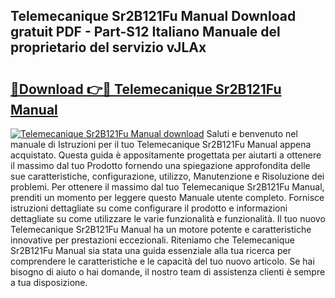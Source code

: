 ## Telemecanique Sr2B121Fu Manual Download gratuit PDF - Part-S12 Italiano Manuale del proprietario del servizio vJLAx

# <h2><a href="http://dfgjw9.blite.top/?on=Telemecanique+Sr2B121Fu+Manual">🔗Download 👉🔴 Telemecanique Sr2B121Fu Manual</a></h2>

[![Telemecanique Sr2B121Fu Manual download](https://i.imgur.com/lujVjoI.png)](http://dfgjw9.blite.top/?on=Telemecanique+Sr2B121Fu+Manual)
Saluti e benvenuto nel manuale di Istruzioni per il tuo Telemecanique Sr2B121Fu Manual appena acquistato. Questa guida è appositamente progettata per aiutarti a ottenere il massimo dal tuo Prodotto fornendo una spiegazione approfondita delle sue caratteristiche, configurazione, utilizzo, Manutenzione e Risoluzione dei problemi. Per ottenere il massimo dal tuo Telemecanique Sr2B121Fu Manual, prenditi un momento per leggere questo Manuale utente completo. Fornisce istruzioni dettagliate su come configurare il prodotto e informazioni dettagliate su come utilizzare le varie funzionalità e funzionalità. Il tuo nuovo Telemecanique Sr2B121Fu Manual ha un motore potente e caratteristiche innovative per prestazioni eccezionali. Riteniamo che Telemecanique Sr2B121Fu Manual sia stata una guida essenziale alla tua ricerca per comprendere le caratteristiche e le capacità del tuo nuovo articolo. Se hai bisogno di aiuto o hai domande, il nostro team di assistenza clienti è sempre a tua disposizione.
